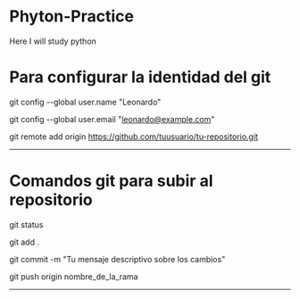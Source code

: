 # Phyton-Practice
Here I will study python

# Para configurar la identidad del git

git config --global user.name "Leonardo"

git config --global user.email "leonardo@example.com"

git remote add origin https://github.com/tuusuario/tu-repositorio.git

----------------------------------------------------------------------------------------
 # Comandos git para subir al repositorio

git status

git add .

git commit -m "Tu mensaje descriptivo sobre los cambios"

git push origin nombre_de_la_rama

----------------------------------------------------------------------------------------
